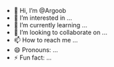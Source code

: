 - 👋 Hi, I’m @Argoob
- 👀 I’m interested in ...
- 🌱 I’m currently learning ...
- 💞️ I’m looking to collaborate on ...
- 📫 How to reach me ...
- 😄 Pronouns: ...
- ⚡ Fun fact: ...

<!---
Argoob/Argoob is a ✨ special ✨ repository because its `README.md` (this file) appears on your GitHub profile.
You can click the Preview link to take a look at your changes.
--->
